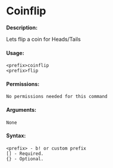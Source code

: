 # Coinflip

**Description:**

Lets flip a coin for Heads/Tails

#### Usage:

```
<prefix>coinflip
<prefix>flip
```

#### Permissions:

```
No permissions needed for this command
```

#### Arguments:

```
None
```

#### Syntax:

```
<prefix> - b! or custom prefix
[] - Required.
{} - Optional.
```
